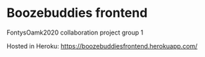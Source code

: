 # Boozebuddies frontend
FontysOamk2020 collaboration project group 1

Hosted in Heroku:
https://boozebuddiesfrontend.herokuapp.com/
